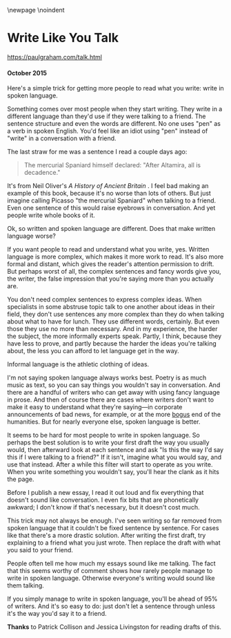 \newpage
\noindent

Write Like You Talk
===================


  

<https://paulgraham.com/talk.html>
  

#### October 2015


  

  

 Here's a simple trick for getting more people to read what you
write: write in spoken language.
   

  

 Something comes over most people when they start writing. They write
in a different language than they'd use if they were talking to a
friend. The sentence structure and even the words are different.
No one uses "pen" as a verb in spoken English. You'd feel like an
idiot using "pen" instead of "write" in a conversation with a friend.
   

  

 The last straw for me was a sentence I read a couple days ago:
 
> The mercurial Spaniard himself declared: "After Altamira, all is
>  decadence."


 It's from Neil Oliver's
 *A History of Ancient Britain* 
 . I feel bad
making an example of this book, because it's no worse than lots of
others. But just imagine calling Picasso "the mercurial Spaniard" when
talking to a friend. Even one
sentence of this would raise eyebrows in conversation. And yet
people write whole books of it.
   

  

 Ok, so written and spoken language are different. Does that make
written language worse?
   

  

 If you want people to read and understand what you write, yes.
Written language is more complex, which makes it more work to read.
It's also more formal and distant, which gives the reader's attention
permission to drift. But perhaps worst of all, the complex sentences
and fancy words give you, the writer, the false impression that
you're saying more than you actually are.
   

  

 You don't need complex sentences to express complex ideas. When
specialists in some abstruse topic talk to one another about ideas
in their field, they don't use sentences any more complex than they
do when talking about what to have for lunch. They use different
words, certainly. But even those they use no more than necessary.
And in my experience, the harder the subject, the more informally
experts speak. Partly, I think, because they have less to prove,
and partly because the harder the ideas you're talking about, the
less you can afford to let language get in the way.
   

  

 Informal language is the athletic clothing of ideas.
   

  

 I'm not saying spoken language always works best. Poetry is as much
music as text, so you can say things you wouldn't say in conversation.
And there are a handful of writers who can get away with using fancy
language in prose. And then of course there are cases where writers
don't want to make it easy to understand what they're saying—in
corporate announcements of bad news, for example, or at the more
 [bogus](https://scholar.google.com/scholar?hl=en&as_sdt=1,5&q=transgression+narrative+postmodern+gender)
 end of the humanities. But for nearly everyone else, spoken
language is better.
   

  

 It seems to be hard for most people to write in spoken language.
So perhaps the best solution is to write your first draft the way
you usually would, then afterward look at each sentence and ask "Is
this the way I'd say this if I were talking to a friend?" If it
isn't, imagine what you would say, and use that instead. After a
while this filter will start to operate as you write. When you write
something you wouldn't say, you'll hear the clank as it hits the
page.
   

  

 Before I publish a new essay, I read it out loud and fix everything
that doesn't sound like conversation. I even fix bits that are
phonetically awkward; I don't know if that's necessary, but it
doesn't cost much.
   

  

 This trick may not always be enough. I've seen writing so far
removed from spoken language that it couldn't be fixed sentence by
sentence. For cases like that there's a more drastic solution.
After writing the first draft, try explaining to a friend what you
just wrote. Then replace the draft with what you said to your friend.
   

  

 People often tell me how much my essays sound like me talking.
The fact that this seems worthy of comment shows how rarely people
manage to write in spoken language. Otherwise everyone's writing
would sound like them talking.
   

  

 If you simply manage to write in spoken language, you'll be ahead
of 95% of writers. And it's so easy to do: just don't let a sentence
through unless it's the way you'd say it to a friend.
   

  

  

  

  

  

  

  

**Thanks** 
 to Patrick Collison and Jessica Livingston for reading drafts of this.
   

  


